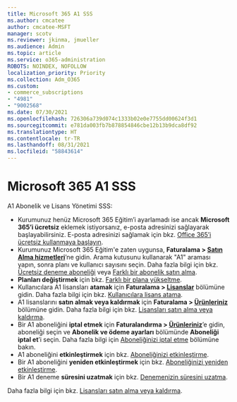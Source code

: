 ```yaml
---
title: Microsoft 365 A1 SSS
ms.author: cmcatee
author: cmcatee-MSFT
manager: scotv
ms.reviewer: jkinma, jmueller
ms.audience: Admin
ms.topic: article
ms.service: o365-administration
ROBOTS: NOINDEX, NOFOLLOW
localization_priority: Priority
ms.collection: Adm_O365
ms.custom:
- commerce_subscriptions
- "4981"
- "9002568"
ms.date: 07/30/2021
ms.openlocfilehash: 726306a739d074c1333b02e0e7755dd00624f3d1
ms.sourcegitcommit: e781da003fb7b878854846cbe12b13b9dca8df92
ms.translationtype: HT
ms.contentlocale: tr-TR
ms.lasthandoff: 08/31/2021
ms.locfileid: "58843614"
---
```

# <a name="microsoft-365-a1-faq"></a>Microsoft 365 A1 SSS

A1 Abonelik ve Lisans Yönetimi SSS:

- Kurumunuz henüz Microsoft 365 Eğitim’i ayarlamadı ise ancak **Microsoft 365’i ücretsiz** eklemek istiyorsanız, e-posta adresinizi sağlayarak başlayabilirsiniz. E-posta adresinizi sağlamak için bkz. [Office 365’i ücretsiz kullanmaya başlayın](https://www.microsoft.com/education/products/office).  
- Kurumunuz Microsoft 365 Eğitim'e zaten uygunsa, **Faturalama > [Satın Alma hizmetleri](https://go.microsoft.com/fwlink/p/?linkid=868433)**’ne gidin. Arama kutusunu kullanarak "A1" araması yapın, sonra planı ve kullanıcı sayısını seçin. Daha fazla bilgi için bkz. [Ücretsiz deneme aboneliği](https://docs.microsoft.com/microsoft-365/commerce/try-or-buy-microsoft-365#try-a-free-trial-subscription) veya [Farklı bir abonelik satın alma](https://docs.microsoft.com/microsoft-365/commerce/try-or-buy-microsoft-365#buy-a-different-subscription).
- **Planları değiştirmek** için bkz. [Farklı bir plana yükseltme](https://docs.microsoft.com/microsoft-365/commerce/subscriptions/upgrade-to-different-plan).
- Kullanıcılara A1 lisansları **atamak** için **Faturalama > [Lisanslar](https://go.microsoft.com/fwlink/p/?linkid=842264)** bölümüne gidin. Daha fazla bilgi için bkz. [Kullanıcılara lisans atama](https://docs.microsoft.com/microsoft-365/admin/manage/assign-licenses-to-users).
- A1 lisanslarını **satın almak veya kaldırmak** için **Faturalama > [Ürünleriniz](https://go.microsoft.com/fwlink/p/?linkid=842054)** bölümüne gidin. Daha fazla bilgi için bkz. [Lisansları satın alma veya kaldırma](https://docs.microsoft.com/microsoft-365/commerce/licenses/buy-licenses#buy-or-remove-licenses-for-your-business-subscription).
- Bir A1 aboneliğini **iptal etmek** için **Faturalandırma > [Ürünleriniz](https://go.microsoft.com/fwlink/p/?linkid=842054)**’e gidin, aboneliği seçin ve **Abonelik ve ödeme ayarları** bölümünde **Aboneliği iptal et**’i seçin. Daha fazla bilgi için [Aboneliğinizi iptal etme](https://docs.microsoft.com/microsoft-365/commerce/subscriptions/cancel-your-subscription) bölümüne bakın.
- A1 aboneliğini **etkinleştirmek** için bkz. [Aboneliğinizi etkinleştirme](https://docs.microsoft.com/alchemyinsights/activate-your-office-365-subscription).
- Bir A1 aboneliğini **yeniden etkinleştirmek** için bkz. [Aboneliğinizi yeniden etkinleştirme](https://docs.microsoft.com/alchemyinsights/reactivate-your-subscription).
- Bir A1 deneme **süresini uzatmak** için bkz. [Denemenizin süresini uzatma](https://docs.microsoft.com/microsoft-365/commerce/extend-your-trial).

Daha fazla bilgi için bkz. [Lisansları satın alma veya kaldırma](https://docs.microsoft.com/microsoft-365/commerce/licenses/buy-licenses).